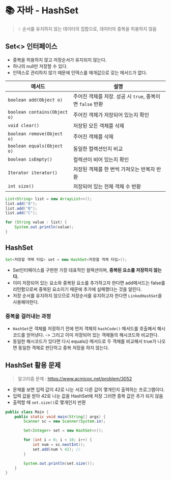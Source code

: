 # 📚 자바 - HashSet 
> 💡 순서를 유지하지 않는 데이터의 집합으로, 데이터의 중복을 허용하지 않음


## Set<> 인터페이스
- 중복을 허용하지 않고 저장순서가 유지되지 않는다.
- 하나의 null만 저장할 수 있다.
- 인덱스로 관리하지 않기 때문에 인덱스를 매개값으로 갖는 메서드가 없다.

| 메서드                     | 설명                                                                 |
|--------------------------|----------------------------------------------------------------------|
| `boolean add(Object o)`   | 주어진 객체를 저장. 성공 시 `true`, 중복이면 `false` 반환              |
| `boolean contains(Object o)` | 주어진 객체가 저장되어 있는지 확인                                     |
| `void clear()`             | 저장된 모든 객체를 삭제                                               |
| `boolean remove(Object o)` | 주어진 객체를 삭제                                                    |
| `boolean equals(Object o)` | 동일한 컬렉션인지 비교                                                |
| `boolean isEmpty()`        | 컬렉션이 비어 있는지 확인                                             |
| `Iterator iterator()`      | 저장된 객체를 한 번씩 가져오는 반복자 반환                             |
| `int size()`               | 저장되어 있는 전체 객체 수 반환                                       |

```java
List<String> list = new ArrayList<>();
list.add("A");
list.add("B");
list.add("C");

for (String value : list) {
    System.out.println(value);
}
```

## HashSet
```java
Set<저장할 객체 타입> set = new HashSet<저장할 객체 타입>(); 
```
- Set인터페이스를 구현한 가장 대표적인 컬렉션이며, **중복된 요소를 저장하지 않는다.**
- 이미 저장되어 있는 요소와 중복된 요소를 추가하고자 한다면 add메서드는 false를 리턴함으로써 중복된 요소이기 때문에 추가에 실패했다는 것을 알린다.
- 저장 순서를 유지하지 않으므로 저장순서를 유지하고자 한다면 `LinkedHashSet`을 사용해야한다.

### 중복을 걸러내는 과정
- `HashSet`은 객체를 저장하기 전에 먼저 객체의 `hashCode()` 메서드를 호출해서 해시코드를 얻어낸다. -> 그리고 이미 저장되어 있는 객체들의 해시코드와 비교한다.
- 동일한 해시코드가 있다면 다시 equals() 메서드로 두 객체를 비교해서 true가 나오면 동일한 객체로 판단하고 중복 저장을 하지 않는다.

## HashSet 활용 문제
> 알고리즘 문제 : https://www.acmicpc.net/problem/3052

- 문제를 보면 입력 값이 42로 나눈 서로 다른 값이 몇개인지 출력하는 프로그램이다.
- 입력 값을 받아 42로 나눈 값을 HashSet에 저장 그러면 증복 값은 추가 되지 않음
- 출력할 때 `set.size()`로 몇개인지 반환
```java
public class Main {
    public static void main(String[] args) {
        Scanner sc = new Scanner(System.in);

        Set<Integer> set = new HashSet<>();

        for (int i = 0; i < 10; i++) {
            int num = sc.nextInt();
            set.add(num % 42); // 
        }

        System.out.println(set.size());
    }
}
```

